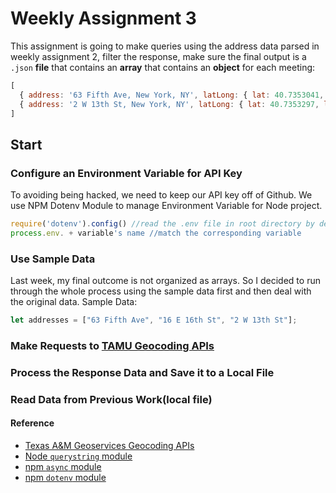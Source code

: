# Weekly Assignment 3

This assignment is going to make queries using the address data parsed in weekly assignment 2, filter the response, make sure the final output is a `.json` **file** that contains an **array** that contains an **object** for each meeting:
```js
[ 
  { address: '63 Fifth Ave, New York, NY', latLong: { lat: 40.7353041, lng: -73.99413539999999 } },
  { address: '2 W 13th St, New York, NY', latLong: { lat: 40.7353297, lng: -73.99447889999999 } } 
]
```

## Start

### Configure an Environment Variable for API Key

To avoiding being hacked, we need to keep our API key off of Github. We use NPM Dotenv Module to manage Environment Variable for Node project.
```js
require('dotenv').config() //read the .env file in root directory by default
process.env. + variable's name //match the corresponding variable
```
### Use Sample Data
Last week, my final outcome is not organized as arrays. So I decided to run through the whole process using the sample data first and then deal with the original data.
Sample Data:
```js
let addresses = ["63 Fifth Ave", "16 E 16th St", "2 W 13th St"];
```

### Make Requests to [TAMU Geocoding APIs](http://geoservices.tamu.edu/Services/Geocode/WebService/)

### Process the Response Data and Save it to a Local File

### Read Data from Previous Work(local file)


#### Reference

* [Texas A&M Geoservices Geocoding APIs](http://geoservices.tamu.edu/Services/Geocode/WebService/)  
* [Node `querystring` module](https://nodejs.org/api/querystring.html)
* [npm `async` module](http://caolan.github.io/async/)  
* [npm `dotenv` module](https://www.npmjs.com/package/dotenv)
